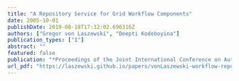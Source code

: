 ```yaml
---
title: "A Repository Service for Grid Workflow Components"
date: 2005-10-01
publishDate: 2019-08-18T17:32:02.696316Z
authors: ["Gregor von Laszewski", "Deepti Kodeboyina"]
publication_types: ["1"]
abstract: ""
featured: false
publication: "*Proceedings of the Joint International Conference on Autonomic and Autonomous Systems and International Conference on Networking and Services*"
url_pdf: "https://laszewski.github.io/papers/vonLaszewski-workflow-repository.pdf"
---
```


